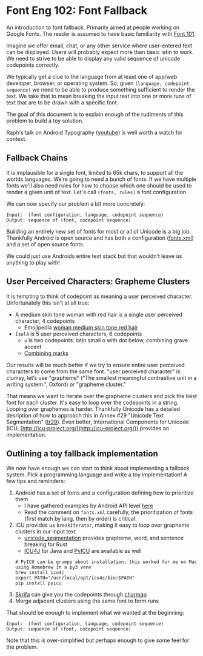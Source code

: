 # Font Eng 102: Font Fallback

An introduction to font fallback. Primarily aimed at people working on
Google Fonts. The reader is assumed to have basic familiarity with
[Font 101](../font101).

Imagine we offer email, chat, or any other service where user-entered
text can be displayed. Users will probably expect more than basic latin
to work. We need to strive to be able to display any valid sequence of unicode codepoints correctly.

We typically get a clue to the language from at least one of app/web developer, browser, or operating system.
So, given `(language, codepoint sequence)` we need to be able to produce something sufficient to render the text.
We take that to mean breaking the input text into one or more runs of text that are to be drawn with a specific font.

The goal of this document is to explain enough of the rudiments of this problem to build a toy solution.

Raph's talk on Android Typography ([youtube](https://www.youtube.com/watch?v=L8LD0BM-Vjk)) is well worth a watch for context.

## Fallback Chains

It is implausible for a single font, limited to 65k chars, to support all the worlds languages. We’re going to need a bunch of fonts. If we have multiple fonts we'll also need rules for how to choose which one should be used to render a given unit of text. Let's call `(fonts, rules)` a font configuration. 

We can now specify our problem a bit more concretely:

```
Input:  (font configuration, language, codepoint sequence)
Output: sequence of (font, codepoint sequence)
```

Building an entirely new set of fonts for most or all of Unicode is a big
job. Thankfully Android is open source and has both a configuration
([fonts.xml](https://android.googlesource.com/platform/frameworks/base/+/master/data/fonts/fonts.xml)) and a set of open source fonts.

We could just use Androids entire text stack but that wouldn’t leave us anything to play with! 

## User Perceived Characters: Grapheme Clusters

It is tempting to think of codepoint as meaning a user perceived character. 
Unfortunately this isn't at all true:

*  A medium skin tone woman with red hair is a single user perceived character, 4 codepoints
   *  Emojipedia [woman medium skin tone red hair](https://emojipedia.org/woman-medium-skin-tone-red-hair/)
*  `Ìṣọ̀lá` is 5 user perceived characters, 6 codepoints
   *  `ọ̀` is two codepoints: latin small o with dot below, combining grave accent
   *  [Combining marks](https://en.wikipedia.org/wiki/Combining_character)

Our results will be much better if we try to ensure entire user perceived
characters to come from the same font. "user perceived character" is clumsy,
let’s use "grapheme" (“The smallest meaningful contrastive unit in a writing system.”, Oxford)
or "grapheme cluster."

That means we want to iterate over the grapheme clusters and pick the best font for each cluster.
It's easy to loop over the codepoints in a string. Looping over graphemes is harder. Thankfully
Unicode has a detailed desription of how to approach this in Annex #29 "Unicode Text Segmentation"
([tr29](https://unicode.org/reports/tr29/)). Even better, International
Components for Unicode (ICU, [http://icu-project.org/](http://icu-project.org/))
provides an implementation.

## Outlining a toy fallback implementation

We now have enough we can start to think about implementing a fallback system.
Pick a programming language and write a toy implementation!
A few tips and reminders:

1.  Android has a set of fonts and a configuration defining how to prioritize them
    * I have gathered examples by Android API level [here](https://github.com/rsheeter/android_fonts/tree/master/api_level)
    * Read the comment on `fonts.xml` carefully, the prioritization of fonts (first match by lang, then by order) is critical.
1.  ICU provides us `BreakIterator`, making it easy to loop over grapheme clusters in our input text
    * [unicode_segmentation](https://docs.rs/unicode-segmentation/latest/unicode_segmentation/) provides grapheme, word, and sentence breaking for Rust
    * [ICU4J](https://mvnrepository.com/artifact/com.ibm.icu/icu4j) for Java and [PyICU](https://pypi.org/project/PyICU/) are available as well
    ```shell
    # PyICU can be grumpy about installation; this worked for me on Mac using Homebrew in a py3 venv
    brew install icu4c
    export PATH="/usr/local/opt/icu4c/bin:$PATH"
    pip install pyicu
    ```
1.  [Skrifa](https://docs.rs/skrifa/latest/skrifa/) can give you the codepoints through [charmap](https://docs.rs/skrifa/latest/skrifa/trait.MetadataProvider.html#method.charmap)
1.  Merge adjacent clusters using the same font to form runs

That should be enough to implement what we wanted at the beginning:

```
Input:  (font configuration, language, codepoint sequence)
Output: sequence of (font, codepoint sequence)
```

Note that this is over-simplified but perhaps enough to give some feel for the problem.

